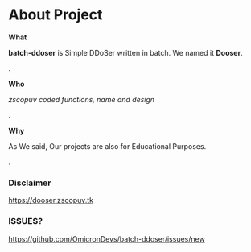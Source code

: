 # About Project

**What**

**batch-ddoser** is Simple DDoSer written in batch. We named it **Dooser**.

.

**Who**

*zscopuv coded functions, name and design*

.

**Why** 

As We said, Our projects are also for Educational Purposes.

.

### Disclaimer
https://dooser.zscopuv.tk

### ISSUES?
https://github.com/OmicronDevs/batch-ddoser/issues/new
